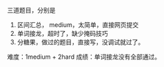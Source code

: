 
三道题目，分别是
1. 区间汇总， medium，太简单，直接网页提交
2. 单词接龙，超时了，缺少掩码技巧
3. 分糖果，做过的题目，直接写，没调试就过了。

难度：1medium + 2hard
成绩：单词接龙没有全部通过。